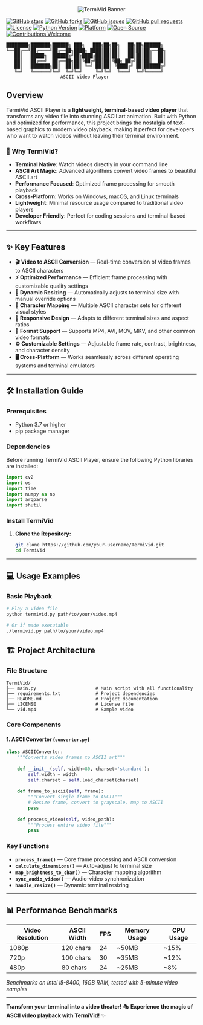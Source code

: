 <div align="center">
  <img src="https://readme-typing-svg.herokuapp.com?font=Fira+Code&size=32&duration=2800&pause=2000&color=00FF41&background=FFFFFF00&center=true&vCenter=true&width=600&lines=TermiVid+ASCII+Player;Watch+%E2%80%A2+Convert+%E2%80%A2+Terminal" alt="TermiVid Banner" />
</div>

[![GitHub stars](https://img.shields.io/github/stars/your-username/TermiVid?style=social)](https://github.com/your-username/TermiVid/stargazers)
[![GitHub forks](https://img.shields.io/github/forks/your-username/TermiVid?style=social)](https://github.com/your-username/TermiVid/network)
[![GitHub issues](https://img.shields.io/github/issues/your-username/TermiVid)](https://github.com/your-username/TermiVid/issues)
[![GitHub pull requests](https://img.shields.io/github/issues-pr/your-username/TermiVid)](https://github.com/your-username/TermiVid/pulls)
[![License](https://img.shields.io/github/license/your-username/TermiVid)](./LICENSE)
[![Python Version](https://img.shields.io/badge/python-3.7%2B-blue)](https://www.python.org/downloads/)
[![Platform](https://img.shields.io/badge/platform-Windows%20|%20macOS%20|%20Linux-blue)](#)
[![Open Source](https://img.shields.io/badge/Open%20Source-Yes-green)](#)
[![Contributions Welcome](https://img.shields.io/badge/Contributions-Welcome-brightgreen)](#)

```
████████╗███████╗██████╗ ███╗   ███╗██╗██╗   ██╗██╗██████╗ 
╚══██╔══╝██╔════╝██╔══██╗████╗ ████║██║██║   ██║██║██╔══██╗
   ██║   █████╗  ██████╔╝██╔████╔██║██║██║   ██║██║██║  ██║
   ██║   ██╔══╝  ██╔══██╗██║╚██╔╝██║██║╚██╗ ██╔╝██║██║  ██║
   ██║   ███████╗██║  ██║██║ ╚═╝ ██║██║ ╚████╔╝ ██║██████╔╝
   ╚═╝   ╚══════╝╚═╝  ╚═╝╚═╝     ╚═╝╚═╝  ╚═══╝  ╚═╝╚═════╝ 
                    ASCII Video Player
```

## Overview

TermiVid ASCII Player is a **lightweight, terminal-based video player** that transforms any video file into stunning ASCII art animation. Built with Python and optimized for performance, this project brings the nostalgia of text-based graphics to modern video playback, making it perfect for developers who want to watch videos without leaving their terminal environment.

### 🌟 **Why TermiVid?**
- **Terminal Native**: Watch videos directly in your command line
- **ASCII Art Magic**: Advanced algorithms convert video frames to beautiful ASCII art
- **Performance Focused**: Optimized frame processing for smooth playback
- **Cross-Platform**: Works on Windows, macOS, and Linux terminals
- **Lightweight**: Minimal resource usage compared to traditional video players
- **Developer Friendly**: Perfect for coding sessions and terminal-based workflows

---

## ✨ **Key Features**

- **🎬 Video to ASCII Conversion** — Real-time conversion of video frames to ASCII characters
- **⚡ Optimized Performance** — Efficient frame processing with customizable quality settings
- **📏 Dynamic Resizing** — Automatically adjusts to terminal size with manual override options
- **🎨 Character Mapping** — Multiple ASCII character sets for different visual styles
- **📱 Responsive Design** — Adapts to different terminal sizes and aspect ratios
- **🎯 Format Support** — Supports MP4, AVI, MOV, MKV, and other common video formats
- **⚙️ Customizable Settings** — Adjustable frame rate, contrast, brightness, and character density
- **🖥️ Cross-Platform** — Works seamlessly across different operating systems and terminal emulators

---

## 🛠️ **Installation Guide**

### **Prerequisites**
- Python 3.7 or higher
- pip package manager  

### **Dependencies**
Before running TermiVid ASCII Player, ensure the following Python libraries are installed:  

```python
import cv2
import os
import time
import numpy as np
import argparse
import shutil
```


### **Install TermiVid**

1. **Clone the Repository:**
   ```bash
   git clone https://github.com/your-username/TermiVid.git
   cd TermiVid
   ```

---

## 💻 **Usage Examples**

### **Basic Playback**
```bash
# Play a video file
python termivid.py path/to/your/video.mp4

# Or if made executable
./termivid.py path/to/your/video.mp4
```


## 🏗️ **Project Architecture**

### **File Structure**
```
TermiVid/
├── main.py                      # Main script with all functionality
├── requirements.txt             # Project dependencies
├── README.md                    # Project documentation
├── LICENSE                      # License file
└── vid.mp4                      # Sample video
```
### **Core Components**

#### **1. ASCIIConverter (`converter.py`)**
```python
class ASCIIConverter:
    """Converts video frames to ASCII art"""
    
    def __init__(self, width=80, charset='standard'):
        self.width = width
        self.charset = self.load_charset(charset)
    
    def frame_to_ascii(self, frame):
        """Convert single frame to ASCII"""
        # Resize frame, convert to grayscale, map to ASCII
        pass
    
    def process_video(self, video_path):
        """Process entire video file"""
        pass
```

### **Key Functions**

- **`process_frame()`** — Core frame processing and ASCII conversion
- **`calculate_dimensions()`** — Auto-adjust to terminal size
- **`map_brightness_to_char()`** — Character mapping algorithm
- **`sync_audio_video()`** — Audio-video synchronization
- **`handle_resize()`** — Dynamic terminal resizing

---

## 📊 **Performance Benchmarks**

| Video Resolution | ASCII Width | FPS | Memory Usage | CPU Usage |
|------------------|-------------|-----|--------------|-----------|
| 1080p           | 120 chars  | 24  | ~50MB        | ~15%      |
| 720p            | 100 chars  | 30  | ~35MB        | ~12%      |
| 480p            | 80 chars   | 24  | ~25MB        | ~8%       |

*Benchmarks on Intel i5-8400, 16GB RAM, tested with 5-minute video samples*

---





**Transform your terminal into a video theater!** 🎭
**Experience the magic of ASCII video playback with TermiVid!** ✨